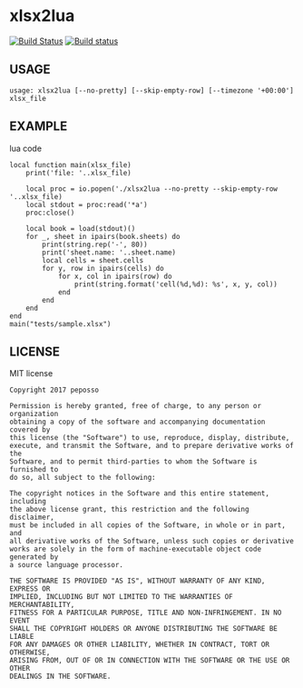 # xlsx2lua

[![Build Status](https://travis-ci.org/peposso/xlsx2lua.svg?branch=master)](https://travis-ci.org/peposso/xlsx2lua)
[![Build status](https://ci.appveyor.com/api/projects/status/v1ypkdk9km026dyy?svg=true)](https://ci.appveyor.com/project/peposso/xlsx2lua)

## USAGE

    usage: xlsx2lua [--no-pretty] [--skip-empty-row] [--timezone '+00:00'] xlsx_file

## EXAMPLE

lua code

    local function main(xlsx_file)
        print('file: '..xlsx_file)

        local proc = io.popen('./xlsx2lua --no-pretty --skip-empty-row '..xlsx_file)
        local stdout = proc:read('*a')
        proc:close()

        local book = load(stdout)()
        for _, sheet in ipairs(book.sheets) do
            print(string.rep('-', 80))
            print('sheet.name: '..sheet.name)
            local cells = sheet.cells
            for y, row in ipairs(cells) do
                for x, col in ipairs(row) do
                    print(string.format('cell(%d,%d): %s', x, y, col))
                end
            end
        end
    end
    main("tests/sample.xlsx")

## LICENSE

MIT license

    Copyright 2017 peposso

    Permission is hereby granted, free of charge, to any person or organization
    obtaining a copy of the software and accompanying documentation covered by
    this license (the "Software") to use, reproduce, display, distribute,
    execute, and transmit the Software, and to prepare derivative works of the
    Software, and to permit third-parties to whom the Software is furnished to
    do so, all subject to the following:

    The copyright notices in the Software and this entire statement, including
    the above license grant, this restriction and the following disclaimer,
    must be included in all copies of the Software, in whole or in part, and
    all derivative works of the Software, unless such copies or derivative
    works are solely in the form of machine-executable object code generated by
    a source language processor.

    THE SOFTWARE IS PROVIDED "AS IS", WITHOUT WARRANTY OF ANY KIND, EXPRESS OR
    IMPLIED, INCLUDING BUT NOT LIMITED TO THE WARRANTIES OF MERCHANTABILITY,
    FITNESS FOR A PARTICULAR PURPOSE, TITLE AND NON-INFRINGEMENT. IN NO EVENT
    SHALL THE COPYRIGHT HOLDERS OR ANYONE DISTRIBUTING THE SOFTWARE BE LIABLE
    FOR ANY DAMAGES OR OTHER LIABILITY, WHETHER IN CONTRACT, TORT OR OTHERWISE,
    ARISING FROM, OUT OF OR IN CONNECTION WITH THE SOFTWARE OR THE USE OR OTHER
    DEALINGS IN THE SOFTWARE.

